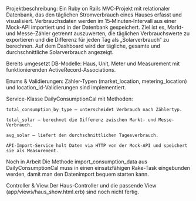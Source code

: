 Projektbeschreibung: 
Ein Ruby on Rails MVC‑Projekt mit relationaler Datenbank, das den täglichen Stromverbrauch eines Hauses erfasst und visualisiert. Verbrauchsdaten werden im 15‑Minuten‑Intervall aus einer Mock‑API importiert und in der Datenbank gespeichert. Ziel ist es, Markt- und Messe-Zähler getrennt auszuwerten, die täglichen Verbrauchswerte zu exportieren und die Differenz für jeden Tag als „Solarverbrauch“ zu berechnen. Auf dem Dashboard wird der tägliche, gesamte und durchschnittliche Solarverbrauch angezeigt.


Bereits umgesetzt
DB-Modelle: Haus, Unit, Meter und Measurement mit funktionierenden ActiveRecord-Associations.

Enums & Validierungen: Zähler-Typen (market_location, metering_location) und location_id-Validierungen sind implementiert.

Service-Klasse DailyConsumptionCal mit Methoden:

    total_consumption_by_type — unterscheidet Verbrauch nach Zählertyp.
    
    total_solar — berechnet die Differenz zwischen Markt- und Messe-Verbrauch.
    
    avg_solar — liefert den durchschnittlichen Tagesverbrauch.
    
    API-Import-Service holt Daten via HTTP von der Mock-API und speichert sie als Measurement.


Noch in Arbeit
Die Methode import_consumption_data aus DailyConsumptionCal muss in einen einsatzfähigen Rake-Task eingebunden werden, damit man den Datenimport bequem starten kann.

Controller & View:Der Haus-Controller und die passende View (app/views/haus_show.html.erb) sind noch nicht fertig.
